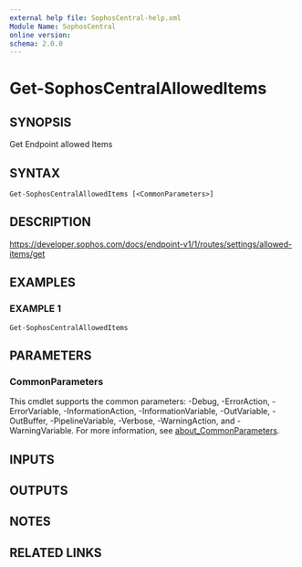 ```yaml
---
external help file: SophosCentral-help.xml
Module Name: SophosCentral
online version:
schema: 2.0.0
---
```


# Get-SophosCentralAllowedItems

## SYNOPSIS
Get Endpoint allowed Items

## SYNTAX

```
Get-SophosCentralAllowedItems [<CommonParameters>]
```

## DESCRIPTION
https://developer.sophos.com/docs/endpoint-v1/1/routes/settings/allowed-items/get

## EXAMPLES

### EXAMPLE 1
```
Get-SophosCentralAllowedItems
```

## PARAMETERS

### CommonParameters
This cmdlet supports the common parameters: -Debug, -ErrorAction, -ErrorVariable, -InformationAction, -InformationVariable, -OutVariable, -OutBuffer, -PipelineVariable, -Verbose, -WarningAction, and -WarningVariable. For more information, see [about_CommonParameters](http://go.microsoft.com/fwlink/?LinkID=113216).

## INPUTS

## OUTPUTS

## NOTES

## RELATED LINKS
